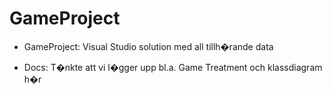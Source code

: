 GameProject
===========
- GameProject: Visual Studio solution med all tillh�rande data

- Docs: T�nkte att vi l�gger upp bl.a. Game Treatment och klassdiagram h�r
